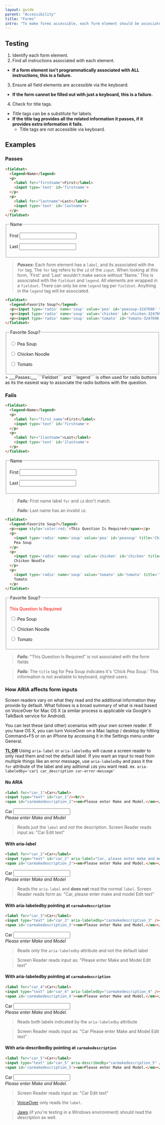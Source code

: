 ```yaml
---
layout: guide
parent: "Accessibility"
title: "Forms"
intro: "To make forms accessible, each form element should be associated with its instructions or errors, and everything should be accessible via the keyboard."
---
```


## Testing

1. Identify each form element.
2. Find all instructions associated with each element.
  * __If a form element isn't programmatically associated with ALL instructions, this is a failure.__
3. Ensure all field elements are accessible via the keyboard.
  * __If the form cannot be filled out with just a keyboard, this is a failure.__
4. Check for title tags.
  * Title tags can be a substitute for labels.
  * __If the title tag provides all the related information it passes, if it provides extra information it fails.__
    * Title tags are not accessible via keyboard.

## Examples

### Passes

```html
<fieldset>
  <legend>Name</legend>
  <p>
    <label for="firstname">First</label>
    <input type='text' id='firstname'>
  </p>
  <p>
    <label for="lastname">Last</label>
    <input type='text' id='lastname'>
  </p>
</fieldset>
```
<div class="pb-preview">
  <fieldset>
    <legend>Name</legend>
    <p>
      <label for="firstname">First</label>
      <input type='text' id='firstname'>
    </p>
    <p>
      <label for="lastname">Last</label>
      <input type='text' id='lastname'>
    </p>
  </fieldset>
</div>

> ___Passes:___ Each form element has a ```label```, and its associated with the ```for``` tag. The ```for``` tag refers to the ```id``` of the ```input```. When looking at this form, 'First' and 'Last' wouldn't make sence without 'Name.' This is associated with the ```fieldset``` and ```legend```. All elements are wrapped in a ```fieldset```. There can only be one ```legend``` tag per ```fieldset```. Anything in the ```legend``` tag will be associated.

```html
<fieldset>
  <legend>Favorite Soup?</legend>
  <p><input type='radio' name='soup' value='pea' id='peasoup-3247696' title='Pea Soup'> <label for="peasoup-3247696">Pea Soup</label></p>
  <p><input type='radio' name='soup' value='chicken' id='chicken-3247696' title='Chicken Noodle'> <label for="chicken-3247696">Chicken Noodle</label></p>
  <p><input type='radio' name='soup' value='tomato' id='tomato-3247696' title='Tomato'> <label for="tomato-3247696">Tomato</label></p>
</fieldset>
```
<div class="pb-preview">
  <fieldset>
    <legend>Favorite Soup?</legend>
    <p><input type='radio' name='soup' value='pea' id='peasoup-3247696' title='Pea Soup'> <label for="peasoup-3247696">Pea Soup</label></p>
    <p><input type='radio' name='soup' value='chicken' id='chicken-3247696' title='Chicken Noodle'> <label for="chicken-3247696">Chicken Noodle</label></p>
    <p><input type='radio' name='soup' value='tomato' id='tomato-3247696' title='Tomato'> <label for="tomato-3247696">Tomato</label></p>
  </fieldset>
</div>
> ___Passes:___ ```Fieldset``` and ```legend``` is often used for radio buttons as its the easiest way to associate the radio buttons with the question.

### Fails

```html
<fieldset>
  <legend>Name</legend>
  <p>
    <label for="first_name">First</label>
    <input type='text' id='firstname'>
  </p>
  <p>
    <label for="1lastname">Last</label>
    <input type='text' id='1lastname'>
  </p>
</fieldset>
```

<div class="pb-preview">
  <fieldset>
    <legend>Name</legend>
    <p>
      <label for="first_name">First</label>
      <input type='text' id='firstname'>
    </p>
    <p>
      <label for="1lastname">Last</label>
      <input type='text' id='1lastname'>
    </p>
  </fieldset>
</div>

> ___Fails:___ First name label ```for``` and ```id``` don't match.

> ___Fails:___ Last name has an invalid ```id```.

```html
<fieldset>
  <legend>Favorite Soup?</legend>
  <p><span style='color:red;'>This Question Is Required</span></p>
  <p>
    <input type='radio' name='soup' value='pea' id='peasoup' title='Chick Pea Soup'>
    Pea Soup
  </p>
  <p>
    <input type='radio' name='soup' value='chicken' id='chicken' title='Chicken Noodle'>
    Chicken Noodle
  </p>
  <p>
    <input type='radio' name='soup' value='tomato' id='tomato' title='Tomato'>
    Tomato
  </p>
</fieldset>
```

<div class="pb-preview">
  <fieldset>
    <legend>Favorite Soup?</legend>
    <p><span style='color:red;'>This Question Is Required</span></p>
    <p>
      <input type='radio' name='soup' value='pea' id='peasoup' title='Chick Pea Soup'>
      Pea Soup
    </p>
    <p>
      <input type='radio' name='soup' value='chicken' id='chicken' title='Chicken Noodle'>
      Chicken Noodle
    </p>
    <p>
      <input type='radio' name='soup' value='tomato' id='tomato' title='Tomato'>
      Tomato
    </p>
  </fieldset>
</div>

> ___Fails:___ "This Question Is Required" is not associated with the form fields

> ___Fails:___ The ```title``` tag for Pea Soup indicates it's 'Chick Pea Soup.' This information is not available to keyboard, sighted users.

### How ARIA affects form inputs

Screen readers vary on what they read and the additional information they provide by default. What follows is a broad summary of what is read based on VoiceOver for Mac OS X (a similar process is applicable via Google's TalkBack service for Android).

You can test these (and other) scenarios with your own screen reader. If you have OS X, you can turn VoiceOver on a Mac laptop / desktop by hitting Command+F5 or on an iPhone by accessing it in the Settings menu under General.

**<abbr title="Too long, didn't read">TL;DR</abbr>** Using `aria-label` or `aria-labeledby` will cause a screen reader to only read them and not the default label. If you want an input to read from multiple things like an error message, use `aria-labeledby` and pass it the `for` attribute of the label and any aditional `id`s you want read. ex. `aria-labeledby='car1 car_description car-error-message'`

#### No ARIA

```html
<label for="car_1">Car</label>
<input type="text" id="car_1"/><br/>
<span id="carmakedescription_1"><em>Please enter Make and Model.</em></span>
```
<div class="pb-preview">
  <label for="car_1">Car</label>
  <input type="text" id="car_1"/><br/>
  <span id='carmakedescription'><em>Please enter Make and Model</em></span>
</div>

> Reads just the `label` and not the description. Screen Reader reads input as: "Car Edit text"

#### With aria-label

```html
<label for="car_2">Car</label>
<input type="text" id="car_2" aria-label="Car, please enter make and model" /><br/>
<span id="carmakedescription_2"><em>Please enter Make and Model.</em></span>
```
<div class="pb-preview">
  <label for="car_2">Car</label>
  <input type="text" id="car_2" aria-label="Car, please enter make and model" /><br/>
  <span id='carmakedescription_2'><em>Please enter Make and Model</em></span>
</div>

> Reads the `aria-label` and <strong>does not</strong> read the normal `label`. Screen Reader reads form as: "Car, please enter make and model Edit text"

#### With aria-labeledby pointing at `carmakedescription`

```html
<label for="car_3">Car</label>
<input type="text" id="car_3" aria-labeledby="carmakedescription_3" /><br/>
<span id='carmakedescription_3'><em>Please enter Make and Model.</em></span>
```
<div class="pb-preview">
  <label for="car_3">Car</label>
  <input type="text" id="car_3" aria-labeledby="carmakedescription_3" /><br/>
  <span id='carmakedescription_3'><em>Please enter Make and Model</em></span>
</div>

> Reads only the `aria-labeledby` attribute and not the default label

> Screen Reader reads input as: "Please enter Make and Model Edit text"

#### With aria-labeledby pointing at `carmakedescription`

```html
<label for="car_4">Car</label>
<input type="text" id="car_4" aria-labeledby="carmakedescription_4" /><br/>
<span id='carmakedescription_4'><em>Please enter Make and Model.</em></span>
```
<div class="pb-preview">
  <label for="car_4">Car</label>
  <input type="text" id="car_4" aria-labeledby="carmakedescription_4" /><br/>
  <span id='carmakedescription_4'><em>Please enter Make and Model.</em></span>
</div>

> Reads both labels indicated by the `aria-labeledby` attribute

> Screen Reader reads input as: "Car Please enter Make and Model Edit text"

#### With aria-describedby pointing at `carmakedescription`

```html
<label for="car_5">Car</label>
<input type="text" id="car_5" aria-describedby="carmakedescription_5" /><br/>
<span id='carmakedescription_5'><em>Please enter Make and Model.</em></span>
```
<div class="pb-preview">
  <label for="car_5">Car</label>
  <input type="text" id="car_5" aria-describedby="carmakedescription_5" /><br/>
  <span id='carmakedescription_5'><em>Please enter Make and Model.</em></span>
</div>

> Screen Reader reads input as: "Car Edit text"

> [VoiceOver](http://www.apple.com/accessibility/osx/voiceover/) only reads the `label`.

> [Jaws](http://www.freedomscientific.com/Products/Blindness/JAWS) (if you're testing in a Windows environment) should read the description as well.
